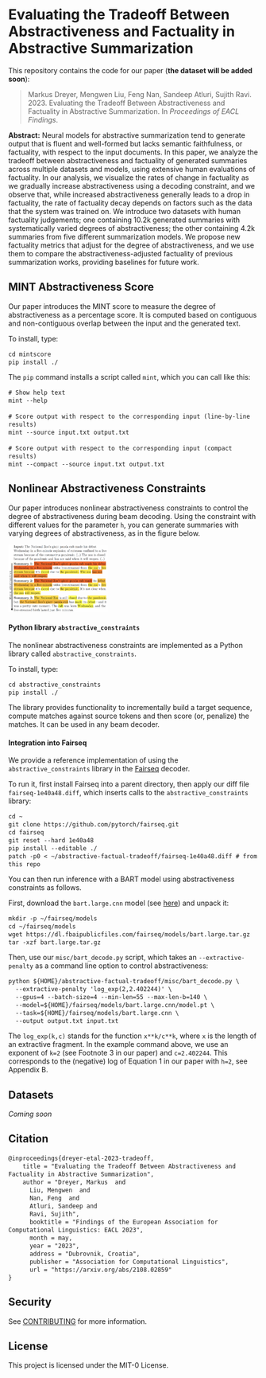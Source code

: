 # Evaluating the Tradeoff Between Abstractiveness and Factuality in Abstractive Summarization

This repository contains the code for our paper (**the dataset will be added soon**):

> Markus Dreyer, Mengwen Liu, Feng Nan, Sandeep Atluri, Sujith Ravi. 2023. Evaluating the Tradeoff Between Abstractiveness and Factuality in Abstractive Summarization. In *Proceedings of EACL Findings*. 

**Abstract:** Neural models for abstractive summarization tend to generate output that is fluent and well-formed but lacks semantic faithfulness, or factuality, with respect to the input documents. In this paper, we analyze the tradeoff between abstractiveness and factuality of generated summaries across multiple datasets and models, using extensive human evaluations of factuality. In our analysis, we visualize the rates of change in factuality as we gradually increase abstractiveness using a decoding constraint, and we observe that, while increased abstractiveness generally leads to a drop in factuality, the rate of factuality decay depends on factors such as the data that the system was trained on. We introduce two datasets with human factuality judgements; one containing 10.2k generated summaries with systematically varied degrees of abstractiveness; the other containing 4.2k summaries from five different summarization models. We propose new factuality metrics that adjust for the degree of abstractiveness, and we use them to compare the abstractiveness-adjusted factuality of previous summarization works, providing baselines for future work.

## MINT Abstractiveness Score

Our paper introduces the MINT score to measure the degree of
abstractiveness as a percentage score. It is computed based on
contiguous and non-contiguous overlap between the input and the
generated text.

To install, type:

    cd mintscore
    pip install ./
    
The `pip` command installs a script called `mint`, which you can call like this:

    # Show help text
    mint --help

    # Score output with respect to the corresponding input (line-by-line results)
    mint --source input.txt output.txt

    # Score output with respect to the corresponding input (compact results)
    mint --compact --source input.txt output.txt


## Nonlinear Abstractiveness Constraints


Our paper introduces nonlinear abstractiveness constraints to control
the degree of abstractiveness during beam decoding. Using the constraint with different values for the parameter `h`, you can generate summaries with varying degrees of abstractiveness, as in the figure below.

<img src="img/three_summaries.png" width="200">

#### Python library `abstractive_constraints`

The nonlinear abstractiveness constraints are implemented as a Python
library called `abstractive_constraints`.

To install, type:

    cd abstractive_constraints
    pip install ./

The library provides functionality to incrementally build a target
sequence, compute matches against source tokens and then score (or,
penalize) the matches. It can be used in any beam decoder.

#### Integration into Fairseq

We provide a reference implementation of using the
`abstractive_constraints` library in the
[Fairseq](https://github.com/facebookresearch/fairseq) decoder.

To run it, first install Fairseq into a parent directory, then apply
our diff file `fairseq-1e40a48.diff`, which inserts calls to the
`abstractive_constraints` library:

```
cd ~
git clone https://github.com/pytorch/fairseq.git
cd fairseq
git reset --hard 1e40a48
pip install --editable ./
patch -p0 < ~/abstractive-factual-tradeoff/fairseq-1e40a48.diff # from this repo
```

You can then run inference with a BART model using abstractiveness constraints as follows.

First, download the `bart.large.cnn` model (see [here](https://github.com/facebookresearch/fairseq/blob/main/examples/bart/README.md)) and unpack it:

```
mkdir -p ~/fairseq/models
cd ~/fairseq/models
wget https://dl.fbaipublicfiles.com/fairseq/models/bart.large.tar.gz
tar -xzf bart.large.tar.gz
```

Then, use our `misc/bart_decode.py` script, which takes an
`--extractive-penalty` as a command line option to control
abstractiveness:

```
python ${HOME}/abstractive-factual-tradeoff/misc/bart_decode.py \
  --extractive-penalty 'log_exp(2,2.402244)' \
  --gpus=4 --batch-size=4 --min-len=55 --max-len-b=140 \
  --model=${HOME}/fairseq/models/bart.large.cnn/model.pt \
  --task=${HOME}/fairseq/models/bart.large.cnn \
  --output output.txt input.txt
```

The `log_exp(k,c)` stands for the function `x**k/c**k`, where `x` is the length of an extractive fragment. In the example command above, we use an exponent of `k=2` (see Footnote 3 in our paper) and `c=2.402244`. This corresponds to the (negative) log of Equation 1 in our paper with `h=2`, see Appendix B.

## Datasets

*Coming soon*

## Citation

```
@inproceedings{dreyer-etal-2023-tradeoff,
    title = "Evaluating the Tradeoff Between Abstractiveness and Factuality in Abstractive Summarization",
    author = "Dreyer, Markus  and
      Liu, Mengwen  and
      Nan, Feng  and
      Atluri, Sandeep and 
      Ravi, Sujith",
      booktitle = "Findings of the European Association for Computational Linguistics: EACL 2023",
      month = may,
      year = "2023",
      address = "Dubrovnik, Croatia",
      publisher = "Association for Computational Linguistics",
      url = "https://arxiv.org/abs/2108.02859"
}
```

## Security

See [CONTRIBUTING](CONTRIBUTING.md#security-issue-notifications) for more information.

## License

This project is licensed under the MIT-0 License.